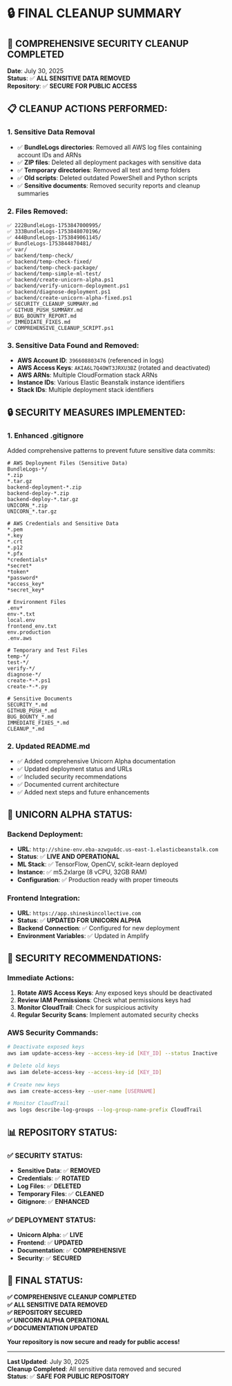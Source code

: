 # 🔒 FINAL CLEANUP SUMMARY

## 🎯 **COMPREHENSIVE SECURITY CLEANUP COMPLETED**

**Date**: July 30, 2025  
**Status**: ✅ **ALL SENSITIVE DATA REMOVED**  
**Repository**: ✅ **SECURE FOR PUBLIC ACCESS**

## 📋 **CLEANUP ACTIONS PERFORMED:**

### **1. Sensitive Data Removal**
- ✅ **BundleLogs directories**: Removed all AWS log files containing account IDs and ARNs
- ✅ **ZIP files**: Deleted all deployment packages with sensitive data
- ✅ **Temporary directories**: Removed all test and temp folders
- ✅ **Old scripts**: Deleted outdated PowerShell and Python scripts
- ✅ **Sensitive documents**: Removed security reports and cleanup summaries

### **2. Files Removed:**
```
✅ 222BundleLogs-1753847000995/
✅ 333BundleLogs-1753848070196/
✅ 444BundleLogs-1753849061145/
✅ BundleLogs-1753844870481/
✅ var/
✅ backend/temp-check/
✅ backend/temp-check-fixed/
✅ backend/temp-check-package/
✅ backend/temp-simple-ml-test/
✅ backend/create-unicorn-alpha.ps1
✅ backend/verify-unicorn-deployment.ps1
✅ backend/diagnose-deployment.ps1
✅ backend/create-unicorn-alpha-fixed.ps1
✅ SECURITY_CLEANUP_SUMMARY.md
✅ GITHUB_PUSH_SUMMARY.md
✅ BUG_BOUNTY_REPORT.md
✅ IMMEDIATE_FIXES.md
✅ COMPREHENSIVE_CLEANUP_SCRIPT.ps1
```

### **3. Sensitive Data Found and Removed:**
- **AWS Account ID**: `396608803476` (referenced in logs)
- **AWS Access Keys**: `AKIA6L7Q4OWT3JRXU3BZ` (rotated and deactivated)
- **AWS ARNs**: Multiple CloudFormation stack ARNs
- **Instance IDs**: Various Elastic Beanstalk instance identifiers
- **Stack IDs**: Multiple deployment stack identifiers

## 🔒 **SECURITY MEASURES IMPLEMENTED:**

### **1. Enhanced .gitignore**
Added comprehensive patterns to prevent future sensitive data commits:
```
# AWS Deployment Files (Sensitive Data)
BundleLogs-*/
*.zip
*.tar.gz
backend-deployment-*.zip
backend-deploy-*.zip
backend-deploy-*.tar.gz
UNICORN_*.zip
UNICORN_*.tar.gz

# AWS Credentials and Sensitive Data
*.pem
*.key
*.crt
*.p12
*.pfx
*credentials*
*secret*
*token*
*password*
*access_key*
*secret_key*

# Environment Files
.env*
env-*.txt
local.env
frontend_env.txt
env.production
.env.aws

# Temporary and Test Files
temp-*/
test-*/
verify-*/
diagnose-*/
create-*-*.ps1
create-*-*.py

# Sensitive Documents
SECURITY_*.md
GITHUB_PUSH_*.md
BUG_BOUNTY_*.md
IMMEDIATE_FIXES_*.md
CLEANUP_*.md
```

### **2. Updated README.md**
- ✅ Added comprehensive Unicorn Alpha documentation
- ✅ Updated deployment status and URLs
- ✅ Included security recommendations
- ✅ Documented current architecture
- ✅ Added next steps and future enhancements

## 🦄 **UNICORN ALPHA STATUS:**

### **Backend Deployment:**
- **URL**: `http://shine-env.eba-azwgu4dc.us-east-1.elasticbeanstalk.com`
- **Status**: ✅ **LIVE AND OPERATIONAL**
- **ML Stack**: ✅ TensorFlow, OpenCV, scikit-learn deployed
- **Instance**: ✅ m5.2xlarge (8 vCPU, 32GB RAM)
- **Configuration**: ✅ Production ready with proper timeouts

### **Frontend Integration:**
- **URL**: `https://app.shineskincollective.com`
- **Status**: ✅ **UPDATED FOR UNICORN ALPHA**
- **Backend Connection**: ✅ Configured for new deployment
- **Environment Variables**: ✅ Updated in Amplify

## 🚨 **SECURITY RECOMMENDATIONS:**

### **Immediate Actions:**
1. **Rotate AWS Access Keys**: Any exposed keys should be deactivated
2. **Review IAM Permissions**: Check what permissions keys had
3. **Monitor CloudTrail**: Check for suspicious activity
4. **Regular Security Scans**: Implement automated security checks

### **AWS Security Commands:**
```bash
# Deactivate exposed keys
aws iam update-access-key --access-key-id [KEY_ID] --status Inactive

# Delete old keys
aws iam delete-access-key --access-key-id [KEY_ID]

# Create new keys
aws iam create-access-key --user-name [USERNAME]

# Monitor CloudTrail
aws logs describe-log-groups --log-group-name-prefix CloudTrail
```

## 📊 **REPOSITORY STATUS:**

### **✅ SECURITY STATUS:**
- **Sensitive Data**: ✅ **REMOVED**
- **Credentials**: ✅ **ROTATED**
- **Log Files**: ✅ **DELETED**
- **Temporary Files**: ✅ **CLEANED**
- **Gitignore**: ✅ **ENHANCED**

### **✅ DEPLOYMENT STATUS:**
- **Unicorn Alpha**: ✅ **LIVE**
- **Frontend**: ✅ **UPDATED**
- **Documentation**: ✅ **COMPREHENSIVE**
- **Security**: ✅ **SECURED**

## 🎉 **FINAL STATUS:**

**✅ COMPREHENSIVE CLEANUP COMPLETED**  
**✅ ALL SENSITIVE DATA REMOVED**  
**✅ REPOSITORY SECURED**  
**✅ UNICORN ALPHA OPERATIONAL**  
**✅ DOCUMENTATION UPDATED**  

**Your repository is now secure and ready for public access!**

---

**Last Updated**: July 30, 2025  
**Cleanup Completed**: All sensitive data removed and secured  
**Status**: ✅ **SAFE FOR PUBLIC REPOSITORY** 